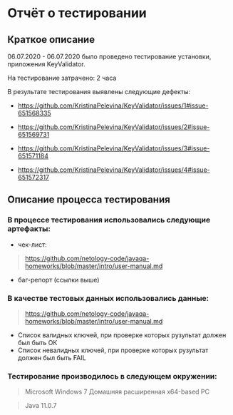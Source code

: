 # Отчёт о тестировании <KeyValidator>

## Краткое описание

06.07.2020 - 06.07.2020 было проведено тестирование установки,   приложения KeyValidator.

На тестирование затрачено: 2 часа

В результате тестирования выявлены следующие дефекты:

* https://github.com/KristinaPelevina/KeyValidator/issues/1#issue-651568335
>
* https://github.com/KristinaPelevina/KeyValidator/issues/2#issue-651569731

* https://github.com/KristinaPelevina/KeyValidator/issues/3#issue-651571184

* https://github.com/KristinaPelevina/KeyValidator/issues/4#issue-651572317

## Описание процесса тестирования

### В процессе тестирования использовались следующие артефакты:

* чек-лист: 
> https://github.com/netology-code/javaqa-homeworks/blob/master/intro/user-manual.md

* баг-репорт (ссылки выше)


### В качестве тестовых данных использовались данные:
> https://github.com/netology-code/javaqa-homeworks/blob/master/intro/user-manual.md 

* Список валидных ключей, при проверке которых рузультат должен был быть ОК
* Список невалидных ключей, при проверке которых рузультат должен был быть FAIL

### Тестирование производилось в следующем окружении:

> Microsoft Windows 7 Домашняя расширенная х64-based PC

> Java 11.0.7
